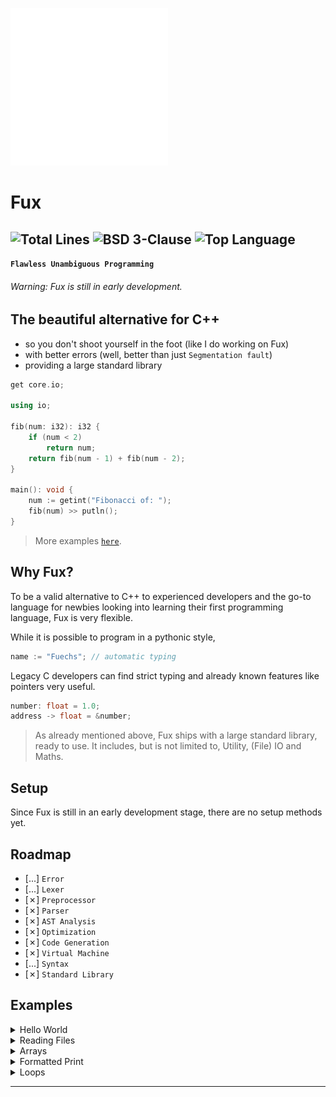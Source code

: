 <!-- FUX COLORS - #fcaa68 - #ec243c -->

<img src="./art/logo.svg" width=50%></img>

# Fux

![Total Lines](https://img.shields.io/tokei/lines/github.com/Fuechs/Fux?style=for-the-badge)
![BSD 3-Clause](https://img.shields.io/github/license/Fuechs/Fux?style=for-the-badge)
![Top Language](https://img.shields.io/github/languages/top/Fuechs/Fux?style=for-the-badge)
---

**`Flawless Unambiguous Programming`**

###### Warning: Fux is still in early development.

## The beautiful alternative for C++ 

- so you don't shoot yourself in the foot (like I do working on Fux)
- with better errors (well, better than just `Segmentation fault`) 
- providing a large standard library


```cpp
get core.io;

using io;

fib(num: i32): i32 {
    if (num < 2) 
        return num;
    return fib(num - 1) + fib(num - 2);
}

main(): void {
    num := getint("Fibonacci of: ");
    fib(num) >> putln();
}
```

> More examples [`here`](#examples).

## Why Fux?

To be a valid alternative to C++ to experienced developers and the go-to language for newbies looking into learning their first programming language, Fux is very flexible.

While it is possible to program in a pythonic style,

```cpp
name := "Fuechs"; // automatic typing
```

Legacy C developers can find strict typing and already known features like pointers very useful.

```cpp
number: float = 1.0;
address -> float = &number;
```

> As already mentioned above, Fux ships with a large standard library, ready to use.
> It includes, but is not limited to, Utility, (File) IO and Maths. 

## Setup

Since Fux is still in an early development stage, there are no setup methods yet.

## Roadmap

- [...] `Error`
- [...] `Lexer`
- [&cross;] `Preprocessor`
- [&cross;] `Parser`
- [&cross;] `AST Analysis`
- [&cross;] `Optimization`
- [&cross;] `Code Generation`
- [&cross;] `Virtual Machine`
- [...] `Syntax`
- [&cross;] `Standard Library`

## Examples

<details>
    <summary>Hello World</summary>

<br>

```cpp
get core.io;

main(): void { 
    io.putln("Hello World!");
}
```

</details>

<details>
    <summary>Reading Files</summary>

<br>

```cpp
get core.file;
get core.io;

using file;

main(): void { 
    filePath := "path/file.txt";
    file := File(filePath, 'r');
    if (!?file) // check if file does not (-> !) exist (-> ?)
        io.err("Could not open "+filePath);
    contents := file.read();
}
```

</details>

<details>
    <summary>Arrays</summary>

<br>

```cpp
main(): void { 
    someArray: i32[];
    someArray[] << 1; // someArray = {1}
    someArray[] << 3; // someArray = {1, 3}
}
```

</details>

<details>
    <summary>Formatted Print</summary>

<br>

```cpp
get core.io;

main(): void {
    res := 1;
    io.printf("Result: %i", res);
}
```

</details>

<details>
    <summary>Loops</summary>

<br>

```cpp
main(): void {

    string := "Some String";

    /// For-In Loop

    for (c: char) in (string) // {
        doSomething();
    // }

    /// For Loop

    for (i: u8; i < 10; ++i) // {
        doSomething();
    // }

    /// While Loop

    while (true) // {
        doSomething();
    // }

}
```

</details>

---